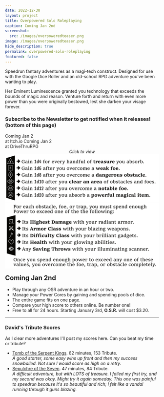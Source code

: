 ```yaml
---
date: 2022-12-30
layout: project
title: Overpowered Solo Roleplaying
caption: Coming Jan 2nd
screenshot:
  src: /images/overpoweredteaser.png
image: /images/overpoweredteaser.png
hide_description: true
permalink: overpowered-solo-roleplaying
featured: false
---
```


Speedrun fantasy adventures as a magi-tech construct. Designed for use with the Google Dice Roller and an old-school RPG adventure you’ve been wanting to play.

Her Eminent Luminescence granted you technology that exceeds the bounds of magic and reason. Venture forth and return with even more power than you were originally bestowed, lest she darken your visage forever.

### Subscribe to the Newsletter to get notified when it releases! (bottom of this page)

<div class="shopping-buttons">
<a class="btn btn-primary itchBTN">Coming Jan 2<br>at Itch.io</a>
<a class="btn btn-primary dtrpgBTN">Coming Jan 2<br>at DriveThruRPG</a>
</div>

<div id="images" class="shopping-images">
<p style="margin: 0px;padding:0px;text-align:center;font-style:italic;">Click to view</p>
<img src="/images/OverpoweredSRgainCores.png" alt="OverpoweredSRgainCores.png">
<img src="/images/OverpoweredSRgainWeapons.png" alt="OverpoweredSRgainWeapons.png">
</div>

<h2 style="margin-top:1rem;">Coming Jan 2nd</h2>

 - Play through any OSR adventure in an hour or two.
 - Manage your Power Cores by gaining and spending pools of dice.
 - The entire game fits on one page.
 - Compare your high score to others online. Be number one!
 - Free to all for 24 hours. Starting January 3rd, **O.S.R.** will cost $3.20.

<hr class="endShoppingImages">

### David's Tribute Scores

As I clear more adventures I'll post my scores here. Can you beat my time or tribute?

- [Tomb of the Serpent Kings](https://www.drivethrurpg.com/product/252934/Tomb-of-the-Serpent-Kings--Deluxe-Print-Edition). 62 minutes, 153 Tribute.  
*A good starter, some easy wins up front and then my success snowballed. Not sure I would score as high on a retry.*
- [Sepulchre of the Seven](https://www.drivethrurpg.com/product/366868/The-Sepulchre-of-Seven?term=sepulchre+of+). 47 minutes, 84 Tribute.  
*A difficult adventure, but with LOTS of treasure. I failed my first try, and my second was okay. Might try it again someday. This one was painful to speedrun because it's so beautiful and rich; I felt like a vandal running through it guns blazing.*

<link href="/assets/viewer.css" rel="stylesheet">
<script>
window.addEventListener('DOMContentLoaded', function () {
  var galley = document.getElementById('images');
  var viewer = new Viewer(galley,{navbar: 0, title:0, toolbar:0});
});
</script>
